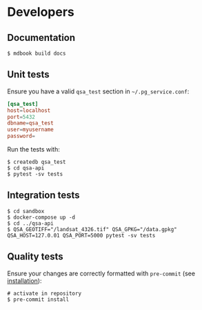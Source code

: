 # Developers

## Documentation

```` console
$ mdbook build docs
````

## Unit tests

Ensure you have a valid `qsa_test` section in `~/.pg_service.conf`:

```` conf
[qsa_test]
host=localhost
port=5432
dbname=qsa_test
user=myusername
password=
````

Run the tests with:

```` console
$ createdb qsa_test
$ cd qsa-api
$ pytest -sv tests
````

## Integration tests

```` console
$ cd sandbox
$ docker-compose up -d
$ cd ../qsa-api
$ QSA_GEOTIFF="/landsat_4326.tif" QSA_GPKG="/data.gpkg" QSA_HOST=127.0.01 QSA_PORT=5000 pytest -sv tests
````

## Quality tests

Ensure your changes are correctly formatted with `pre-commit` (see [installation](https://pre-commit.com/#installation)):

```` console
# activate in repository
$ pre-commit install
````
